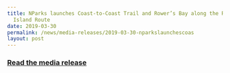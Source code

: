 ```yaml
---
title: NParks launches Coast-to-Coast Trail and Rower’s Bay along the Round
  Island Route
date: 2019-03-30
permalink: /news/media-releases/2019-03-30-nparkslaunchescoas
layout: post
---
```

<h3 style="color:#124596; font-weight:bold;"><a href="https://www.nparks.gov.sg/news/2019/3/nparks-launches-coast-tocoast-trail-and--rower%E2%80%99s-bay-along-the-round-island-route">Read the media release</a></h3>